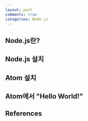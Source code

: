 ```yaml
---
layout: post
comments: true
categories: Node.js
---
```


## **Node.js란?**

## **Node.js 설치**

## **Atom 설치**

## **Atom에서 "Hello World!"** 

## **References**

